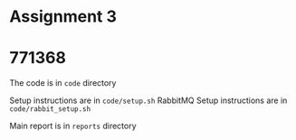 # Assignment 3

# 771368

The code is in `code` directory

Setup instructions are in `code/setup.sh`
RabbitMQ Setup instructions are in `code/rabbit_setup.sh`

Main report is in `reports` directory
